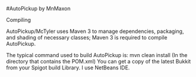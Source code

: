 #AutoPickup
by MnMaxon

Compiling

AutoPickup/McTyler uses Maven 3 to manage dependencies, packaging, and shading of necessary classes; Maven 3 is required to compile AutoPickup.

The typical command used to build AutoPickup is: mvn clean install (In the directory that contains the POM.xml)
You can get a copy of the latest Bukkit from your Spigot build Library. I use NetBeans IDE.

